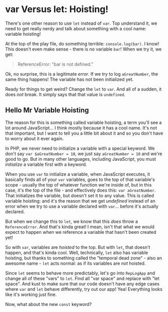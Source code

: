 # var Versus let: Hoisting!

There's one other reason to use `let` instead of `var`. Top understand it, we need
to get really nerdy and talk about something with a cool name: variable hoisting!

At the top of the play file, do something terrible: `console.log(bar)`. I know!
This doesn't even make sense - there is no variable `bar`! When we try it, we get:

> ReferenceError: "bar is not defined."

Ok, no surprise, this is a legitimate *error*. If we try to log `aGreatNumber`, the
same thing happens! The variable has not been initialized yet.

Ready for things to get weird? Change the `let` to `var`. And all of a sudden, it
does *not* break. It simply says that that value is `undefined`.

## Hello Mr Variable Hoisting

The reason for this is something called variable hoisting, a term you'll see a lot
around JavaScript... I think mostly because it has a cool name. It's not that important,
but I want to tell you a little bit about it and so you don't have to worry about
it ever again.

In PHP, we never need to initialize a variable with a special keyword. We don't say
`var $aGreatNumber = 10`, we just say `aGreatNumber = 10` and we're good to go. But
in many other languages, including JavaScript, you must *initialize* a variable first
with a keyword.

When you use `var` to initialize a variable, when JavaScript executes, it basically
finds all of your `var` variables, goes to the top of that variable's scope - usually
the top of whatever function we're inside of, but in this case, it's the top of the
file - and effectively does this: `var aGreatNumber`. That initializes the variable,
but doesn't set it to any value. This is called variable hoisting: and it's the reason
that we get *undefined* instead of an error when we try to use a variable declared
with `var`... before it's actually declared.

But when we change this to `let`, we know that this *does* throw a `ReferenceError`.
And that's kinda great! I mean, isn't that what we would expect to happen when we
reference a variable that hasn't been created yet!

So with `var`, variables are *hoisted* to the top. But with `let`, that doesn't
happen, and that's kinda cool. Well, technically, `let` also has variable hoisting,
but thanks to something called the "temporal dead zone" - also an awesome name -
`let` acts normal: as if its variables are *not* hoisted.

Since `let` seems to behave more predictably, let's go into `RepLogApp` and change
all of these "vars" to `let`. Find all "var space" and replace with "let space".
And kust to make sure that our code doesn't have any edge cases where `var` and `let`
behave differently, try out our app! Yea! Everything looks like it's working just
fine.

Now, what about the new `const` keyword?